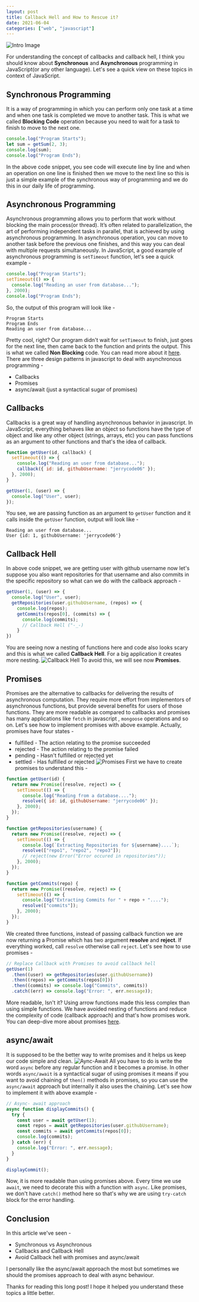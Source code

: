 ```yaml
---
layout: post
title: Callback Hell and How to Rescue it?
date: 2021-06-04
categories: ["web", "javascript"]
---
```


![Intro Image](https://dev-to-uploads.s3.amazonaws.com/uploads/articles/m9phbghld7ihlxgoulzs.jpg)

For understanding the concept of callbacks and callback hell, I think you should know about **Synchronous** and **Asynchronous** programming in JavaScript(or any other language). Let's see a quick view on these topics in context of JavaScript.

## Synchronous Programming

It is a way of programming in which you can perform only one task at a time and when one task is completed we move to another task. This is what we called **Blocking Code** operation because you need to wait for a task to finish to move to the next one.

```javascript
console.log("Program Starts");
let sum = getSum(2, 3);
console.log(sum);
console.log("Program Ends");
```

In the above code snippet, you see code will execute line by line and when an operation on one line is finished then we move to the next line so this is just a simple example of the synchronous way of programming and we do this in our daily life of programming.

## Asynchronous Programming

Asynchronous programming allows you to perform that work without blocking the main process(or thread). It’s often related to parallelization, the art of performing independent tasks in parallel, that is achieved by using asynchronous programming.
In asynchronous operation, you can move to another task before the previous one finishes, and this way you can deal with multiple requests simultaneously.
In JavaScript, a good example of asynchronous programming is `setTimeout` function, let's see a quick example -

```javascript
console.log("Program Starts");
setTimeout(() => {
  console.log("Reading an user from database...");
}, 2000);
console.log("Program Ends");
```

So, the output of this program will look like -

```
Program Starts
Program Ends
Reading an user from database...
```

Pretty cool, right? Our program didn't wait for `setTimeout` to finish, just goes for the next line, then came back to the function and prints the output. This is what we called **Non Blocking** code. You can read more about it [here](https://developer.mozilla.org/en-US/docs/Learn/JavaScript/Asynchronous/Introducing).
There are three design patterns in javascript to deal with asynchronous programming -

- Callbacks
- Promises
- async/await (just a syntactical sugar of promises)

## Callbacks

Callbacks is a great way of handling asynchronous behavior in javascript. In JavaScript, everything behaves like an object so functions have the type of object and like any other object (strings, arrays, etc) you can pass functions as an argument to other functions and that's the idea of callback.

```javascript
function getUser(id, callback) {
  setTimeout(() => {
    console.log("Reading an user from database...");
    callback({ id: id, githubUsername: "jerrycode06" });
  }, 2000);
}

getUser(1, (user) => {
  console.log("User", user);
});
```

You see, we are passing function as an argument to `getUser` function and it calls inside the `getUser` function, output will look like -

```
Reading an user from database...
User {id: 1, githubUsername: 'jerrycode06'}
```

## Callback Hell

In above code snippet, we are getting user with github username now let's suppose you also want repositories for that username and also commits in the specific repository so what can we do with the callback approach -

```javascript
getUser(1, (user) => {
  console.log("User", user);
  getRepositories(user.githubUsername, (repos) => {
    console.log(repos);
    getCommits(repos[0], (commits) => {
      console.log(commits);
      // Callback Hell ("-_-)
    }
})
```

You are seeing now a nesting of functions here and code also looks scary and this is what we called **Callback Hell**. For a big application it creates more nesting.
![Callback Hell](https://dev-to-uploads.s3.amazonaws.com/uploads/articles/b8euo2n7twvgh3dbuatd.jpeg)
To avoid this, we will see now **Promises**.

## Promises

Promises are the alternative to callbacks for delivering the results of asynchronous computation. They require more effort from implementors of asynchronous functions, but provide several benefits for users of those functions. They are more readable as compared to callbacks and promises has many applications like `fetch` in javascript , `mongoose` operations and so on. Let's see how to implement promises with above example. Actually, promises have four states -

- fulfilled - The action relating to the promise succeeded
- rejected - The action relating to the promise failed
- pending - Hasn't fulfilled or rejected yet
- settled - Has fulfilled or rejected
  ![Promises](https://dev-to-uploads.s3.amazonaws.com/uploads/articles/p60413nfwvkuezgtzzcx.png)
  First we have to create promises to understand this -

```javascript
function getUser(id) {
  return new Promise((resolve, reject) => {
    setTimeout(() => {
      console.log("Reading from a database....");
      resolve({ id: id, githubUsername: "jerrycode06" });
    }, 2000);
  });
}

function getRepositories(username) {
  return new Promise((resolve, reject) => {
    setTimeout(() => {
      console.log(`Extracting Repositories for ${username}....`);
      resolve(["repo1", "repo2", "repo3"]);
      // reject(new Error("Error occured in repositories"));
    }, 2000);
  });
}

function getCommits(repo) {
  return new Promise((resolve, reject) => {
    setTimeout(() => {
      console.log("Extracting Commits for " + repo + "....");
      resolve(["commits"]);
    }, 2000);
  });
}
```

We created three functions, instead of passing callback function we are now returning a Promise which has two argument **resolve** and **reject**. If everything worked, call `resolve` otherwise call `reject`. Let's see how to use promises -

```javascript
// Replace Callback with Promises to avoid callback hell
getUser(1)
  .then((user) => getRepositories(user.githubUsername))
  .then((repos) => getCommits(repos[0]))
  .then((commits) => console.log("Commits", commits))
  .catch((err) => console.log("Error: ", err.message));
```

More readable, Isn't it? Using arrow functions made this less complex than using simple functions. We have avoided nesting of functions and reduce the complexity of code (callback approach) and that's how promises work. You can deep-dive more about promises [here](https://web.dev/promises).

## async/await

It is supposed to be the better way to write promises and it helps us keep our code simple and clean.
![Aync-Await](https://dev-to-uploads.s3.amazonaws.com/uploads/articles/3s7u6tt9iqs9k80dtdkn.png)
All you have to do is write the word `async` before any regular function and it becomes a promise. In other words `async/await` is a syntactical sugar of using promises it means if you want to avoid chaining of `then()` methods in promises, so you can use the `async/await` approach but internally it also uses the chaining.
Let's see how to implement it with above example -

```javascript
// Async- await approach
async function displayCommits() {
  try {
    const user = await getUser(1);
    const repos = await getRepositories(user.githubUsername);
    const commits = await getCommits(repos[0]);
    console.log(commits);
  } catch (err) {
    console.log("Error: ", err.message);
  }
}

displayCommit();
```

Now, it is more readable than using promises above. Every time we use `await`, we need to decorate this with a function with `async`. Like promises, we don't have `catch()` method here so that's why we are using `try-catch` block for the error handling.

## Conclusion

In this article we've seen -

- Synchronous vs Asynchronous
- Callbacks and Callback Hell
- Avoid Callback hell with promises and async/await

I personally like the async/await approach the most but sometimes we should the promises approach to deal with async behaviour.

Thanks for reading this long post! I hope it helped you understand these topics a little better.
